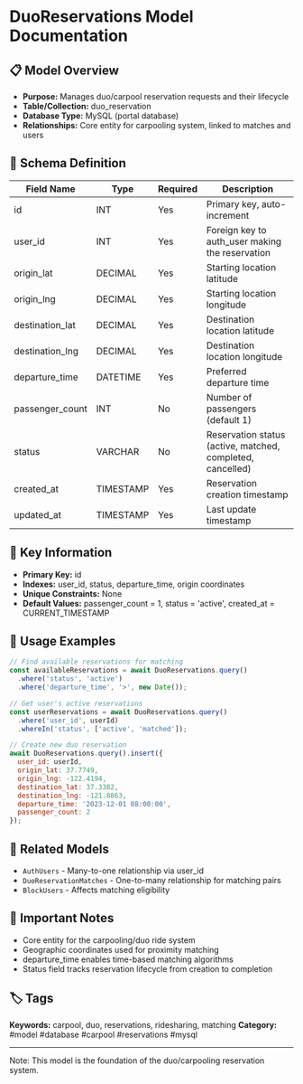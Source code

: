 # DuoReservations Model Documentation

## 📋 Model Overview
- **Purpose:** Manages duo/carpool reservation requests and their lifecycle
- **Table/Collection:** duo_reservation
- **Database Type:** MySQL (portal database)
- **Relationships:** Core entity for carpooling system, linked to matches and users

## 🔧 Schema Definition
| **Field Name** | **Type** | **Required** | **Description** |
|----------------|----------|--------------|-----------------|
| id | INT | Yes | Primary key, auto-increment |
| user_id | INT | Yes | Foreign key to auth_user making the reservation |
| origin_lat | DECIMAL | Yes | Starting location latitude |
| origin_lng | DECIMAL | Yes | Starting location longitude |
| destination_lat | DECIMAL | Yes | Destination location latitude |
| destination_lng | DECIMAL | Yes | Destination location longitude |
| departure_time | DATETIME | Yes | Preferred departure time |
| passenger_count | INT | No | Number of passengers (default 1) |
| status | VARCHAR | No | Reservation status (active, matched, completed, cancelled) |
| created_at | TIMESTAMP | Yes | Reservation creation timestamp |
| updated_at | TIMESTAMP | Yes | Last update timestamp |

## 🔑 Key Information
- **Primary Key:** id
- **Indexes:** user_id, status, departure_time, origin coordinates
- **Unique Constraints:** None
- **Default Values:** passenger_count = 1, status = 'active', created_at = CURRENT_TIMESTAMP

## 📝 Usage Examples
```javascript
// Find available reservations for matching
const availableReservations = await DuoReservations.query()
  .where('status', 'active')
  .where('departure_time', '>', new Date());

// Get user's active reservations
const userReservations = await DuoReservations.query()
  .where('user_id', userId)
  .whereIn('status', ['active', 'matched']);

// Create new duo reservation
await DuoReservations.query().insert({
  user_id: userId,
  origin_lat: 37.7749,
  origin_lng: -122.4194,
  destination_lat: 37.3382,
  destination_lng: -121.8863,
  departure_time: '2023-12-01 08:00:00',
  passenger_count: 2
});
```

## 🔗 Related Models
- `AuthUsers` - Many-to-one relationship via user_id
- `DuoReservationMatches` - One-to-many relationship for matching pairs
- `BlockUsers` - Affects matching eligibility

## 📌 Important Notes
- Core entity for the carpooling/duo ride system
- Geographic coordinates used for proximity matching
- departure_time enables time-based matching algorithms
- Status field tracks reservation lifecycle from creation to completion

## 🏷️ Tags
**Keywords:** carpool, duo, reservations, ridesharing, matching
**Category:** #model #database #carpool #reservations #mysql

---
Note: This model is the foundation of the duo/carpooling reservation system.
